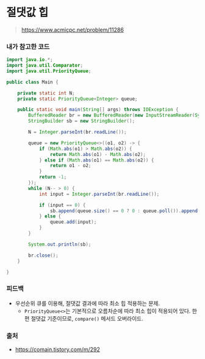 # 절댓값 힙

> https://www.acmicpc.net/problem/11286

### 내가 참고한 코드

```java
import java.io.*;
import java.util.Comparator;
import java.util.PriorityQueue;

public class Main {

    private static int N;
    private static PriorityQueue<Integer> queue;

    public static void main(String[] args) throws IOException {
        BufferedReader br = new BufferedReader(new InputStreamReader(System.in));
        StringBuilder sb = new StringBuilder();

        N = Integer.parseInt(br.readLine());

        queue = new PriorityQueue<>((o1, o2) -> {
            if (Math.abs(o1) > Math.abs(o2)) {
                return Math.abs(o1) - Math.abs(o2);
            } else if (Math.abs(o1) == Math.abs(o2)) {
                return o1 - o2;
            }
            return -1;
        });
        while (N-- > 0) {
            int input = Integer.parseInt(br.readLine());

            if (input == 0) {
                sb.append(queue.size() == 0 ? 0 : queue.poll()).append("\n");
            } else {
                queue.add(input);
            }
        }

        System.out.println(sb);

        br.close();
    }

}
```

### 피드백

- 우선순위 큐를 이용해, 절댓값 결과에 따라 최소 힙 적용하는 문제.
  - `PriorityQueue<>`는 기본적으로 오름차순에 따라 최소 힙이 적용되어 있다. 한편 절댓값 기준이므로, `compare()` 메서드 오버라이드.

### 출처

- https://comain.tistory.com/m/292